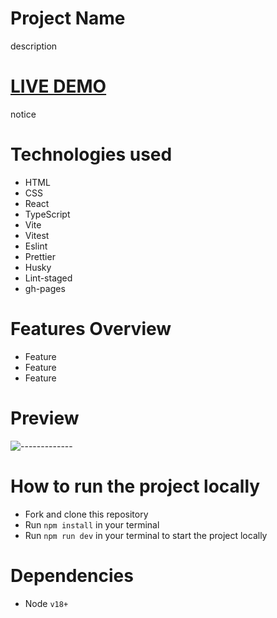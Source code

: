 # Project Name

<p>description</p>

# [LIVE DEMO](https://vlkzmn.github.io/-------------/)

<p>notice</p>

# Technologies used

<ul>
  <li>HTML</li>
  <li>CSS</li>
  <li>React</li>
  <li>TypeScript</li>
  <li>Vite</li>
  <li>Vitest</li>
  <li>Eslint</li>
  <li>Prettier</li>
  <li>Husky</li>
  <li>Lint-staged</li>
  <li>gh-pages</li>
</ul>

# Features Overview

<ul>
  <li>Feature</li>
  <li>Feature</li>
  <li>Feature</li>
</ul>

# Preview

![-------------](public/preview.gif)

# How to run the project locally

- Fork and clone this repository
- Run `npm install` in your terminal
- Run `npm run dev` in your terminal to start the project locally

# Dependencies

- Node `v18+`
